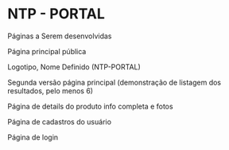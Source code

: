 # NTP - PORTAL

Páginas a Serem desenvolvidas

Página principal pública

Logotipo, Nome Definido (NTP-PORTAL)

Segunda versão página principal (demonstração de listagem dos resultados, pelo menos 6)

Página de details do produto info completa e fotos 

Página de cadastros do usuário

Página de login